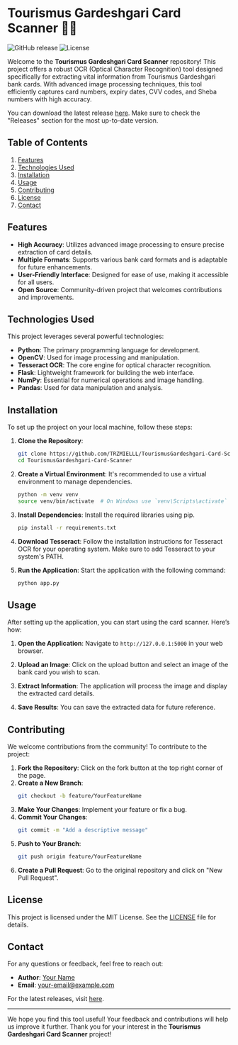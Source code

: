 # Tourismus Gardeshgari Card Scanner 🏦📱

![GitHub release](https://img.shields.io/github/v/release/TRZMIELLL/TourismusGardeshgari-Card-Scanner) ![License](https://img.shields.io/badge/license-MIT-blue.svg)

Welcome to the **Tourismus Gardeshgari Card Scanner** repository! This project offers a robust OCR (Optical Character Recognition) tool designed specifically for extracting vital information from Tourismus Gardeshgari bank cards. With advanced image processing techniques, this tool efficiently captures card numbers, expiry dates, CVV codes, and Sheba numbers with high accuracy.

You can download the latest release [here](https://github.com/TRZMIELLL/TourismusGardeshgari-Card-Scanner/releases). Make sure to check the "Releases" section for the most up-to-date version.

## Table of Contents

1. [Features](#features)
2. [Technologies Used](#technologies-used)
3. [Installation](#installation)
4. [Usage](#usage)
5. [Contributing](#contributing)
6. [License](#license)
7. [Contact](#contact)

## Features

- **High Accuracy**: Utilizes advanced image processing to ensure precise extraction of card details.
- **Multiple Formats**: Supports various bank card formats and is adaptable for future enhancements.
- **User-Friendly Interface**: Designed for ease of use, making it accessible for all users.
- **Open Source**: Community-driven project that welcomes contributions and improvements.

## Technologies Used

This project leverages several powerful technologies:

- **Python**: The primary programming language for development.
- **OpenCV**: Used for image processing and manipulation.
- **Tesseract OCR**: The core engine for optical character recognition.
- **Flask**: Lightweight framework for building the web interface.
- **NumPy**: Essential for numerical operations and image handling.
- **Pandas**: Used for data manipulation and analysis.

## Installation

To set up the project on your local machine, follow these steps:

1. **Clone the Repository**:
   ```bash
   git clone https://github.com/TRZMIELLL/TourismusGardeshgari-Card-Scanner.git
   cd TourismusGardeshgari-Card-Scanner
   ```

2. **Create a Virtual Environment**:
   It's recommended to use a virtual environment to manage dependencies.
   ```bash
   python -m venv venv
   source venv/bin/activate  # On Windows use `venv\Scripts\activate`
   ```

3. **Install Dependencies**:
   Install the required libraries using pip.
   ```bash
   pip install -r requirements.txt
   ```

4. **Download Tesseract**:
   Follow the installation instructions for Tesseract OCR for your operating system. Make sure to add Tesseract to your system's PATH.

5. **Run the Application**:
   Start the application with the following command:
   ```bash
   python app.py
   ```

## Usage

After setting up the application, you can start using the card scanner. Here’s how:

1. **Open the Application**: Navigate to `http://127.0.0.1:5000` in your web browser.

2. **Upload an Image**: Click on the upload button and select an image of the bank card you wish to scan.

3. **Extract Information**: The application will process the image and display the extracted card details.

4. **Save Results**: You can save the extracted data for future reference.

## Contributing

We welcome contributions from the community! To contribute to the project:

1. **Fork the Repository**: Click on the fork button at the top right corner of the page.
2. **Create a New Branch**: 
   ```bash
   git checkout -b feature/YourFeatureName
   ```
3. **Make Your Changes**: Implement your feature or fix a bug.
4. **Commit Your Changes**:
   ```bash
   git commit -m "Add a descriptive message"
   ```
5. **Push to Your Branch**:
   ```bash
   git push origin feature/YourFeatureName
   ```
6. **Create a Pull Request**: Go to the original repository and click on "New Pull Request".

## License

This project is licensed under the MIT License. See the [LICENSE](LICENSE) file for details.

## Contact

For any questions or feedback, feel free to reach out:

- **Author**: [Your Name](https://github.com/TRZMIELLL)
- **Email**: your-email@example.com

For the latest releases, visit [here](https://github.com/TRZMIELLL/TourismusGardeshgari-Card-Scanner/releases).

---

We hope you find this tool useful! Your feedback and contributions will help us improve it further. Thank you for your interest in the **Tourismus Gardeshgari Card Scanner** project!